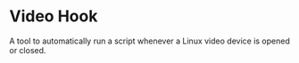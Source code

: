 # Video Hook
A tool to automatically run a script whenever a Linux video device is opened or closed.
